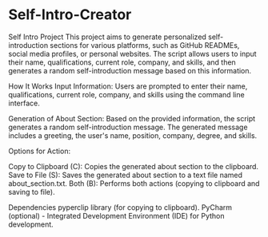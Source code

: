 # Self-Intro-Creator
Self Intro Project
This project aims to generate personalized self-introduction sections for various platforms, such as GitHub READMEs, social media profiles, or personal websites. The script allows users to input their name, qualifications, current role, company, and skills, and then generates a random self-introduction message based on this information.

How It Works
Input Information: Users are prompted to enter their name, qualifications, current role, company, and skills using the command line interface.

Generation of About Section: Based on the provided information, the script generates a random self-introduction message. The generated message includes a greeting, the user's name, position, company, degree, and skills.

Options for Action:

Copy to Clipboard (C): Copies the generated about section to the clipboard.
Save to File (S): Saves the generated about section to a text file named about_section.txt.
Both (B): Performs both actions (copying to clipboard and saving to file).

Dependencies
pyperclip library (for copying to clipboard).
PyCharm (optional) - Integrated Development Environment (IDE) for Python development.
